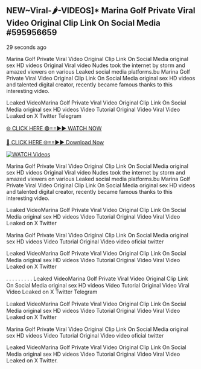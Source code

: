 ## NEW~Viral-🌶-VIDEOS]* Marina Golf Private Viral Video Original Clip Link On Social Media #595956659

29 seconds ago

Marina Golf Private Viral Video Original Clip Link On Social Media original sex HD videos Original Viral video Nudes took the internet by storm and amazed viewers on various Leaked social media platforms.bu Marina Golf Private Viral Video Original Clip Link On Social Media original sex HD videos and talented digital creator, recently became famous thanks to this interesting video.

L𝚎aked VideoMarina Golf Private Viral Video Original Clip Link On Social Media original sex HD videos Video Tutorial Original Video Viral Video L𝚎aked on X Twitter Telegram

[🌐 CLICK HERE 🟢==►► WATCH NOW](https://cutt.ly/te57wshS)

[🔴 CLICK HERE 🌐==►► Download Now](https://cutt.ly/te57wshS)

[![WATCH Videos](https://i.imgur.com/dJHk4Zq.gif)](https://cutt.ly/te57wshS)

Marina Golf Private Viral Video Original Clip Link On Social Media original sex HD videos Original Viral video Nudes took the internet by storm and amazed viewers on various Leaked social media platforms.bu Marina Golf Private Viral Video Original Clip Link On Social Media original sex HD videos and talented digital creator, recently became famous thanks to this interesting video.

L𝚎aked VideoMarina Golf Private Viral Video Original Clip Link On Social Media original sex HD videos Video Tutorial Original Video Viral Video L𝚎aked on X Twitter

Marina Golf Private Viral Video Original Clip Link On Social Media original sex HD videos Video Tutorial Original Video video oficial twitter

L𝚎aked VideoMarina Golf Private Viral Video Original Clip Link On Social Media original sex HD videos Video Tutorial Original Video Viral Video L𝚎aked on X Twitter

. . . . . . . . . L𝚎aked VideoMarina Golf Private Viral Video Original Clip Link On Social Media original sex HD videos Video Tutorial Original Video Viral Video L𝚎aked on X Twitter Telegram

L𝚎aked VideoMarina Golf Private Viral Video Original Clip Link On Social Media original sex HD videos Video Tutorial Original Video Viral Video L𝚎aked on X Twitter

Marina Golf Private Viral Video Original Clip Link On Social Media original sex HD videos Video Tutorial Original Video video oficial twitter

L𝚎aked VideoMarina Golf Private Viral Video Original Clip Link On Social Media original sex HD videos Video Tutorial Original Video Viral Video L𝚎aked on X Twitter.